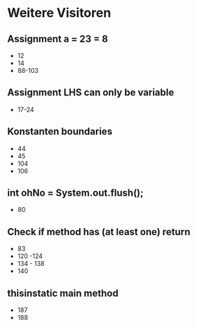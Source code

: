 # Weitere Visitoren

## Assignment a = 23 = 8
* 12
* 14
* 88-103

## Assignment LHS can only be variable
* 17-24

## Konstanten boundaries
* 44
* 45
* 104
* 106

## int ohNo = System.out.flush();
* 80

## Check if method has (at least one) return
* 83
* 120 -124
* 134 - 138
* 140

## thisinstatic main method
* 187
* 188

##
